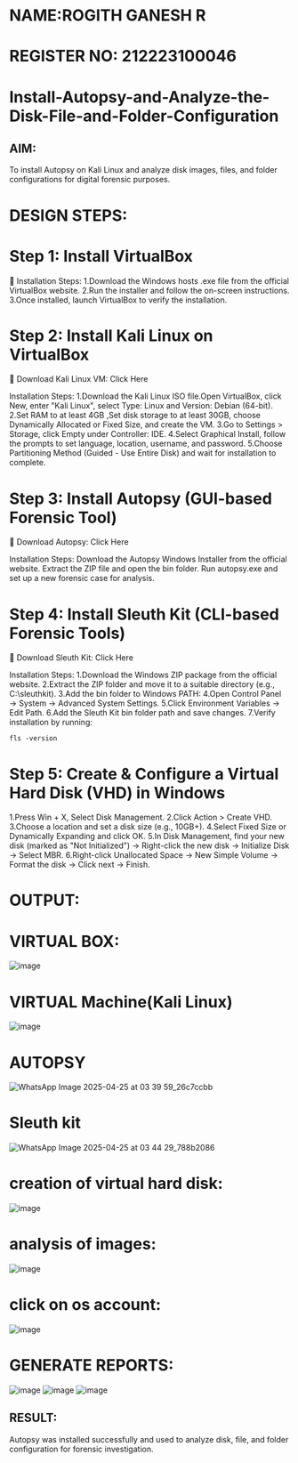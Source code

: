# NAME:ROGITH GANESH R
# REGISTER NO: 212223100046
# Install-Autopsy-and-Analyze-the-Disk-File-and-Folder-Configuration
## AIM:
To install Autopsy on Kali Linux and analyze disk images, files, and folder configurations for digital forensic purposes.


# DESIGN STEPS:
# Step 1: Install VirtualBox
🔗
Installation Steps:
1.Download the Windows hosts .exe file from the official VirtualBox website.
2.Run the installer and follow the on-screen instructions.
3.Once installed, launch VirtualBox to verify the installation.

# Step 2: Install Kali Linux on VirtualBox
🔗 Download Kali Linux VM: Click Here

Installation Steps:
1.Download the Kali Linux ISO file.Open VirtualBox, click New, enter "Kali Linux", select Type: Linux and Version: Debian (64-bit).
2.Set RAM to at least 4GB ,Set disk storage to at least 30GB, choose Dynamically Allocated or Fixed Size, and create the VM.
3.Go to Settings > Storage, click Empty under Controller: IDE.
4.Select Graphical Install, follow the prompts to set language, location, username, and password.
5.Choose Partitioning Method (Guided - Use Entire Disk) and wait for installation to complete.

# Step 3: Install Autopsy (GUI-based Forensic Tool)
🔗 Download Autopsy: Click Here

Installation Steps:
Download the Autopsy Windows Installer from the official website.
Extract the ZIP file and open the bin folder.
Run autopsy.exe and set up a new forensic case for analysis.

# Step 4: Install Sleuth Kit (CLI-based Forensic Tools)
🔗 Download Sleuth Kit: Click Here

Installation Steps:
1.Download the Windows ZIP package from the official website.
2.Extract the ZIP folder and move it to a suitable directory (e.g., C:\sleuthkit).
3.Add the bin folder to Windows PATH:
4.Open Control Panel → System → Advanced System Settings.
5.Click Environment Variables → Edit Path.
6.Add the Sleuth Kit bin folder path and save changes.
7.Verify installation by running:
```
fls -version
```
# Step 5: Create & Configure a Virtual Hard Disk (VHD) in Windows
1.Press Win + X, Select Disk Management.
2.Click Action > Create VHD.
3.Choose a location and set a disk size (e.g., 10GB+).
4.Select Fixed Size or Dynamically Expanding and click OK.
5.In Disk Management, find your new disk (marked as "Not Initialized") -> Right-click the new disk → Initialize Disk → Select MBR.
6.Right-click Unallocated Space → New Simple Volume → Format the disk -> Click next → Finish.

# OUTPUT:
# VIRTUAL BOX:
![image](https://github.com/user-attachments/assets/2668afca-d2e4-44cb-987f-52f1101fde32)

# VIRTUAL Machine(Kali Linux)
![image](https://github.com/user-attachments/assets/7cd5bb13-b5ed-4a4a-9cb8-b90b0dd1de54)

# AUTOPSY
![WhatsApp Image 2025-04-25 at 03 39 59_26c7ccbb](https://github.com/user-attachments/assets/30066df7-3f3f-4ea4-b7fd-9b6b7e5f9a2b)

# Sleuth kit
![WhatsApp Image 2025-04-25 at 03 44 29_788b2086](https://github.com/user-attachments/assets/3b1a068c-aa6b-41a8-9d1f-766e135da179)

# creation of virtual hard disk:
![image](https://github.com/user-attachments/assets/fa31f693-4cb1-45e4-8bf6-722de0cfa95c)



# analysis of images:
![image](https://github.com/user-attachments/assets/9b0b3d1a-9f2c-44d2-8c9c-bb843d0c3ac7)

# click on os account:
![image](https://github.com/user-attachments/assets/f5cf71ae-1c5a-461b-861b-7619c71e3ee6)

# GENERATE REPORTS:
![image](https://github.com/user-attachments/assets/6ad1367c-fe5a-4dfa-8e18-e885391eb47d)
![image](https://github.com/user-attachments/assets/188b8ab6-645a-45c6-9bef-75bc77c71330)
![image](https://github.com/user-attachments/assets/eb229c6c-3883-498c-9297-9a9e8d87255d)






## RESULT:
Autopsy was installed successfully and used to analyze disk, file, and folder configuration for forensic investigation.
